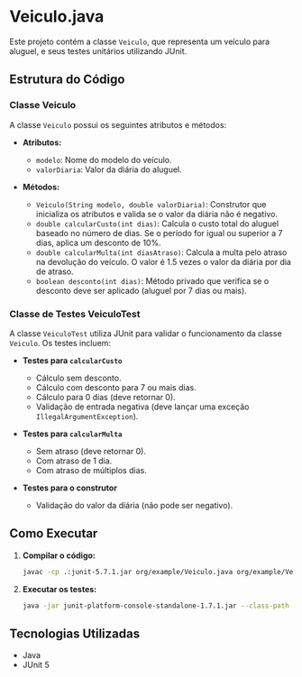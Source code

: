 # Veiculo.java

Este projeto contém a classe `Veiculo`, que representa um veículo para aluguel, e seus testes unitários utilizando JUnit.

## Estrutura do Código

### Classe Veiculo

A classe `Veiculo` possui os seguintes atributos e métodos:

- **Atributos:**
  - `modelo`: Nome do modelo do veículo.
  - `valorDiaria`: Valor da diária do aluguel.

- **Métodos:**
  - `Veiculo(String modelo, double valorDiaria)`: Construtor que inicializa os atributos e valida se o valor da diária não é negativo.
  - `double calcularCusto(int dias)`: Calcula o custo total do aluguel baseado no número de dias. Se o período for igual ou superior a 7 dias, aplica um desconto de 10%.
  - `double calcularMulta(int diasAtraso)`: Calcula a multa pelo atraso na devolução do veículo. O valor é 1.5 vezes o valor da diária por dia de atraso.
  - `boolean desconto(int dias)`: Método privado que verifica se o desconto deve ser aplicado (aluguel por 7 dias ou mais).

### Classe de Testes VeiculoTest

A classe `VeiculoTest` utiliza JUnit para validar o funcionamento da classe `Veiculo`. Os testes incluem:

- **Testes para `calcularCusto`**
  - Cálculo sem desconto.
  - Cálculo com desconto para 7 ou mais dias.
  - Cálculo para 0 dias (deve retornar 0).
  - Validação de entrada negativa (deve lançar uma exceção `IllegalArgumentException`).

- **Testes para `calcularMulta`**
  - Sem atraso (deve retornar 0).
  - Com atraso de 1 dia.
  - Com atraso de múltiplos dias.

- **Testes para o construtor**
  - Validação do valor da diária (não pode ser negativo).

## Como Executar

1. **Compilar o código:**
   ```sh
   javac -cp .:junit-5.7.1.jar org/example/Veiculo.java org/example/VeiculoTest.java
   ```

2. **Executar os testes:**
   ```sh
   java -jar junit-platform-console-standalone-1.7.1.jar --class-path . --select-class org.example.VeiculoTest
   ```

## Tecnologias Utilizadas

- Java
- JUnit 5
